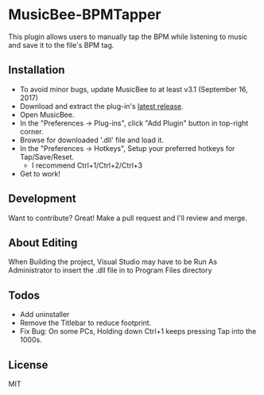 # MusicBee-BPMTapper
This plugin allows users to manually tap the BPM while listening to music and save it to the file's BPM tag.

## Installation
- To avoid minor bugs, update MusicBee to at least v3.1 (September 16, 2017)
- Download and extract the plug-in's [latest release](https://github.com/TylerMD/MusicBee-BPMTapper/releases).
- Open MusicBee.
- In the "Preferences -> Plug-ins", click "Add Plugin" button in top-right corner.
- Browse for downloaded '.dll' file and load it.
- In the "Preferences -> Hotkeys", Setup your preferred hotkeys for Tap/Save/Reset.
  - I recommend Ctrl+1/Ctrl+2/Ctrl+3
- Get to work!


## Development
Want to contribute? Great! Make a pull request and I'll review and merge.

## About Editing
When Building the project, Visual Studio may have to be Run As Administrator to insert the .dll file in to Program Files directory

## Todos
 - Add uninstaller
 - Remove the Titlebar to reduce footprint.
 - Fix Bug: On some PCs, Holding down Ctrl+1 keeps pressing Tap into the 1000s.
 
## License
MIT

